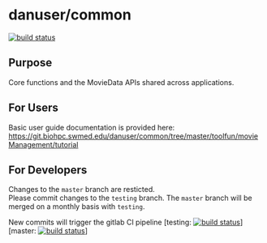 # danuser/common
[![build status](https://git.biohpc.swmed.edu/danuser/common/badges/master/build.svg)](https://git.biohpc.swmed.edu/danuser/common/commits/master)

## Purpose
 Core functions and the MovieData APIs shared across applications.

For Users
---------
Basic user guide documentation is provided here: https://git.biohpc.swmed.edu/danuser/common/tree/master/toolfun/movieManagement/tutorial

For Developers
--------------
Changes to the `master` branch are resticted.  
Please commit changes to the `testing` branch. 
The `master` branch will be merged on a monthly basis with `testing`.

New commits will trigger the gitlab CI pipeline [testing: [![build status](https://git.biohpc.swmed.edu/danuser/common/badges/testing/build.svg)](https://git.biohpc.swmed.edu/danuser/common/commits/testing)]  [master: [![build status](https://git.biohpc.swmed.edu/danuser/common/badges/master/build.svg)](https://git.biohpc.swmed.edu/danuser/common/commits/master)]
